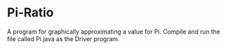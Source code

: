 # Pi-Ratio
A program for graphically approximating a value for Pi.
Compile and run the file called Pi.java as the Driver program.
